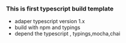 ### This is first typescript build template
- adaper typescript version 1.x
- build with npm and typings
- depend the typescript , typings,mocha,chai
